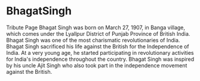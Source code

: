 # BhagatSingh
Tribute Page 
Bhagat Singh was born on March 27, 1907, in Banga village, which comes under the Lyallpur District of Punjab Province of British India.
Bhagat Singh was one of the most charismatic revolutionaries of India.
Bhagat Singh sacrificed his life against the British for the Independence of India. 
At a very young age, he started participating in revolutionary activities for India's independence throughout the country.
Bhagat Singh was inspired by his uncle Ajit Singh who also took part in the independence movement against the British.
